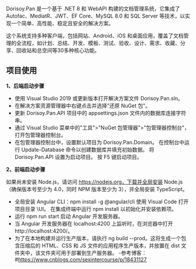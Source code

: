 Dorisoy.Pan 是一个基于 .NET 8 和 WebAPI 构建的文档管理系统，它集成了 Autofac、MediatR、JWT、EF Core、MySQL 8.0 和 SQL Server 等技术，以实现一个简单、高性能、稳定且安全的解决方案。

这个系统支持多种客户端，包括网站、Android、iOS 和桌面应用，覆盖了文档管理的全流程，如计划、总结、开发、模板、测试、验收、设计、需求、收藏、分享、回收站和总空间等30多种核心功能。
## 项目使用
**1、后端启动步骤**

- 使用 Visual Studio 2019 或更新版本打开解决方案文件 Dorisoy.Pan.sln。
- 在解决方案资源管理器中右键点击并选择"还原 NuGet 包"。
- 更新 Dorisoy.Pan.API 项目中的 appsettings.json 文件内的数据库连接字符串。
- 通过 Visual Studio 菜单中的"工具">"NuGet 包管理器">"包管理器控制台"，打开包管理器控制台。
- 在包管理器控制台中，设置默认项目为 Dorisoy.Pan.Domain。 在控制台中运行 Update-Database 命令以创建数据库并填充初始数据。 将 Dorisoy.Pan.API 设置为启动项目。 按 F5 键启动项目。

**2、前端启动步骤**

如果尚未安装 Node.js，请访问 https://nodejs.org，下载并全局安装 Node.js（确保版本号至少为 4.0，同时 NPM 版本至少为 3），并全局安装 TypeScript。

- 全局安装 Angular CLI：npm install -g @angular/cli 使用 Visual Code 打开项目目录 \UI。 在集成终端中运行 npm install 以初始化并安装依赖项。
- 运行 npm run start 启动 Angular 开发服务器。
- 当 Angular 开发服务器在 localhost:4200 上监听时，在浏览器中打开 http://localhost:4200/。
- 为了在本地构建并运行生产版本，请执行 ng build --prod。这将生成一个包含压缩后的 HTML、CSS 和 JS 文件的应用程序生产版本，并放置在 dist 文件夹中，该文件夹可用于部署到生产服务器。
-参考博客：#https://www.cnblogs.com/sexintercourse/p/18431127